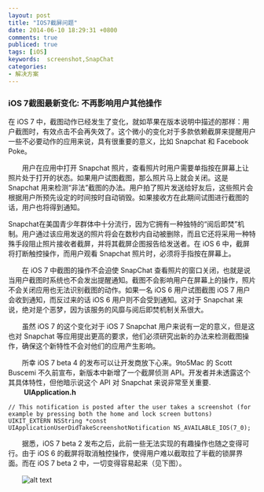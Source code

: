 ```yaml
---
layout: post
title: "IOS7截屏问题"
date: 2014-06-10 18:29:31 +0800
comments: true
publiced: true
tags: [iOS]
keywords:  screenshot,SnapChat
categories:
- 解决方案
---
```

### iOS 7截图最新变化: 不再影响用户其他操作

   在 iOS 7 中，截图动作已经发生了变化，就如苹果在版本说明中描述的那样：用户截图时，有效点击不会再失效了。这个微小的变化对于多款依赖截屏来提醒用户一些不必要动作的应用来说，具有很重要的意义，比如 Snapchat 和 Facebook Poke。
<!-- More -->
　　用户在应用中打开 Snapchat 照片，查看照片时用户需要单指按在屏幕上让照片处于打开的状态。如果用户试图截图，那么照片马上就会关闭。这是 Snapchat 用来检测“非法”截图的办法。用户拍了照片发送给好友后，这些照片会根据用户所预先设定的时间按时自动销毁。如果接收方在此期间试图进行截图的话，用户也将得到通知。

   Snapchat在美国青少年群体中十分流行，因为它拥有一种独特的“阅后即焚”机制。用户通过该应用发送的照片将会在数秒内自动被删除，而且它还将采用一种特殊手段阻止照片接收者截屏，并将其截屏企图报告给发送者。在 iOS 6 中，截屏将打断触控操作，而用户观看 Snapchat 照片时，必须将手指按在屏幕上。

　　在 iOS 7 中截图的操作不会迫使 SnapChat 查看照片的窗口关闭，也就是说当用户截图时系统也不会发出提醒通知。截图不会影响用户在屏幕上的操作，照片不会关闭应用也无法识别截图的动作。如果一名 iOS 6 用户试图截图 iOS 7 用户会收到通知，而反过来的话 iOS 6 用户则不会受到通知。这对于 Snapchat 来说，绝对是个恶梦，因为该服务的风靡与阅后即焚机制关系很大。

　　虽然 iOS 7 的这个变化对于 iOS 7 Snapchat 用户来说有一定的意义，但是这也对 Snapchat 等应用提出更高的要求，他们必须研究出新的办法来检测截图操作，确保这个新特性不会对他们的应用产生影响。


　　所幸 iOS 7 beta 4 的发布可以让开发商放下心来。9to5Mac 的 Scott Buscemi 不久前宣布，新版本中新增了一个截屏侦测 API。开发者并未透露这个其具体特性，但他暗示说这个 API 对 Snapchat 来说非常至关重要.  
　　
**UIApplication.h**

	// This notification is posted after the user takes a screenshot (for example by pressing both the home and lock screen buttons)
	UIKIT_EXTERN NSString *const UIApplicationUserDidTakeScreenshotNotification NS_AVAILABLE_IOS(7_0);

　　据悉，iOS 7 beta 2 发布之后，此前一些无法实现的有趣操作也随之变得可行。由于 iOS 6 的截屏将取消触控操作，使得用户难以截取拉了半截的锁屏界面。而在 iOS 7 beta 2 中，一切变得容易起来（见下图）。  

　　![alt text](http://resource.feng.com/resource/h027/h71/img201307301647042.jpg "Snapchat福音 iOS 7 beta 4恢复截屏侦测")

